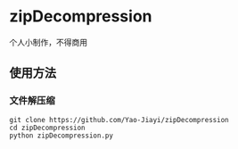 # zipDecompression
个人小制作，不得商用

## 使用方法

### 文件解压缩
```
git clone https://github.com/Yao-Jiayi/zipDecompression
cd zipDecompression
python zipDecompression.py
```
